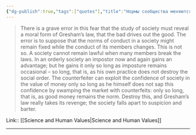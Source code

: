 ```yaml
---
{"dg-publish":true,"tags":["quotes"],"title":"Нормы сообщества меняются вместе с изменением участников","date":"2022-08-14T14:37:15+03:00","modified_at":"2022-08-17T09:08:57+03:00","permalink":"/quotes/202208141437/","dgHomeLink":false,"dgPassFrontmatter":true}
---
```



> There is a grave error in this fear that the study of society must reveal a moral form of Gresham’s law, that the bad drives out the good. The error is to suppose that the norms of conduct in a society might remain fixed while the conduct of its members changes. This is not so. A society cannot remain lawful when many members break the laws. In an orderly society an impostor now and again gains an advantage; but he gains it only so long as imposture remains occasional – so long, that is, as his own practice does not destroy the social order. The counterfeiter can exploit the confidence of society in the value of money only so long as he himself does not sap this confidence by swamping the market with counterfeits: only so long, that is, as good money remains the norm. Destroy this, and Gresham’s law really takes its revenge; the society falls apart to suspicion and barter.

Link:: [[Science and Human Values|Science and Human Values]]

---
